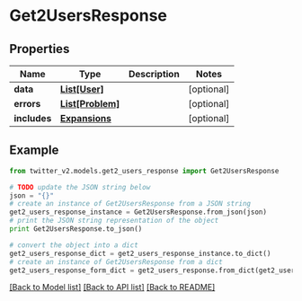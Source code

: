 # Get2UsersResponse


## Properties
Name | Type | Description | Notes
------------ | ------------- | ------------- | -------------
**data** | [**List[User]**](User.md) |  | [optional] 
**errors** | [**List[Problem]**](Problem.md) |  | [optional] 
**includes** | [**Expansions**](Expansions.md) |  | [optional] 

## Example

```python
from twitter_v2.models.get2_users_response import Get2UsersResponse

# TODO update the JSON string below
json = "{}"
# create an instance of Get2UsersResponse from a JSON string
get2_users_response_instance = Get2UsersResponse.from_json(json)
# print the JSON string representation of the object
print Get2UsersResponse.to_json()

# convert the object into a dict
get2_users_response_dict = get2_users_response_instance.to_dict()
# create an instance of Get2UsersResponse from a dict
get2_users_response_form_dict = get2_users_response.from_dict(get2_users_response_dict)
```
[[Back to Model list]](../README.md#documentation-for-models) [[Back to API list]](../README.md#documentation-for-api-endpoints) [[Back to README]](../README.md)


